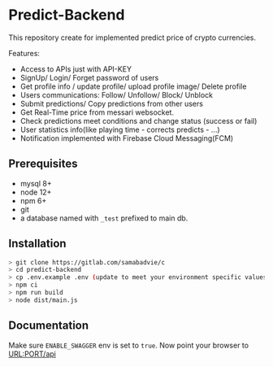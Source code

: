 # Predict-Backend

This repository create for implemented predict price of crypto currencies.

Features:
* Access to APIs just with API-KEY
* SignUp/ Login/ Forget password of users
* Get profile info / update profile/ upload profile image/ Delete profile
* Users communications: Follow/ Unfollow/ Block/ Unblock
* Submit predictions/ Copy predictions from other users
* Get Real-Time price from messari websocket.
* Check predictions meet conditions and change status (success or fail)
* User statistics info(like playing time - corrects predicts - ...)
* Notification implemented with Firebase Cloud Messaging(FCM)

## Prerequisites

* mysql 8+
* node 12+
* npm 6+
* git
* a database named with `_test` prefixed to main db.


## Installation

```bash
> git clone https://gitlab.com/samabadvie/c
> cd predict-backend
> cp .env.example .env (update to meet your environment specific values)
> npm ci
> npm run build
> node dist/main.js 
```

## Documentation

Make sure `ENABLE_SWAGGER` env is set to `true`. Now point your browser to [URL:PORT/api](URL:PORT/api)
